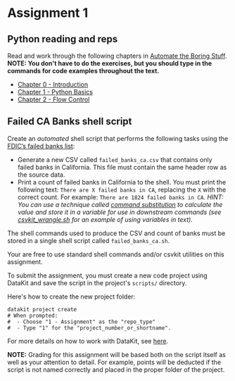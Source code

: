 # Assignment 1

## Python reading and reps

Read and work through the following chapters in [Automate the Boring Stuff][]. **NOTE: You don't have to do the exercises, but you should type in the commands for code examples throughout the text.**

* [Chapter 0 - Introduction](https://automatetheboringstuff.com/chapter0/)
* [Chapter 1 - Python Basics](https://automatetheboringstuff.com/chapter1/)
* [Chapter 2 - Flow Control](https://automatetheboringstuff.com/chapter2/)

[Automate the Boring Stuff]: https://automatetheboringstuff.com/

## Failed CA Banks shell script

Create an *automated* shell script that performs the following tasks using the [FDIC’s failed banks list](https://www.fdic.gov/bank/individual/failed/banklist.html):

* Generate a new CSV called `failed_banks_ca.csv` that contains only failed banks in California. This file must contain the same header row as the source data.
* Print a count of failed banks in California to the shell. You must print the following text: `There are X failed banks in CA`, replacing the `X`  with the correct count. For example: `There are 1824 failed banks in CA`. *HINT: You can use a technique called [command substitution][] to calculate the value and store it in a variable for use in downstream commands (see [csvkit_wrangle.sh][] for an example of using variables in text).* 

[csvkit_wrangle.sh]: https://github.com/stanfordjournalism/stanford-progj-2020/blob/master/code/csvkit_wrangle.sh
[command substitution]: https://bash.cyberciti.biz/guide/

The shell commands used to produce the CSV and count of banks must be stored in a single shell script called `failed_banks_ca.sh`. 

Your are free to use standard shell commands and/or csvkit utilities on this assignment.

To submit the assignment, you must create a new code project using DataKit and save the script in the project's `scripts/` directory.

Here's how to create the new project folder:

```
datakit project create
# When prompted:
#  - Choose "1 - Assignment" as the "repo_type" 
#  - Type "1" for the "project_number_or_shortname".
```

For more details on how to work with DataKit, see [here](../docs/automating_workflows.md#automating-workflow-with-datakit).

**NOTE:** Grading for this assignment will be based both on the script itself as well as your attention to detail. For example, points will be deducted if the script is not named correctly and placed in the proper folder of the project.
